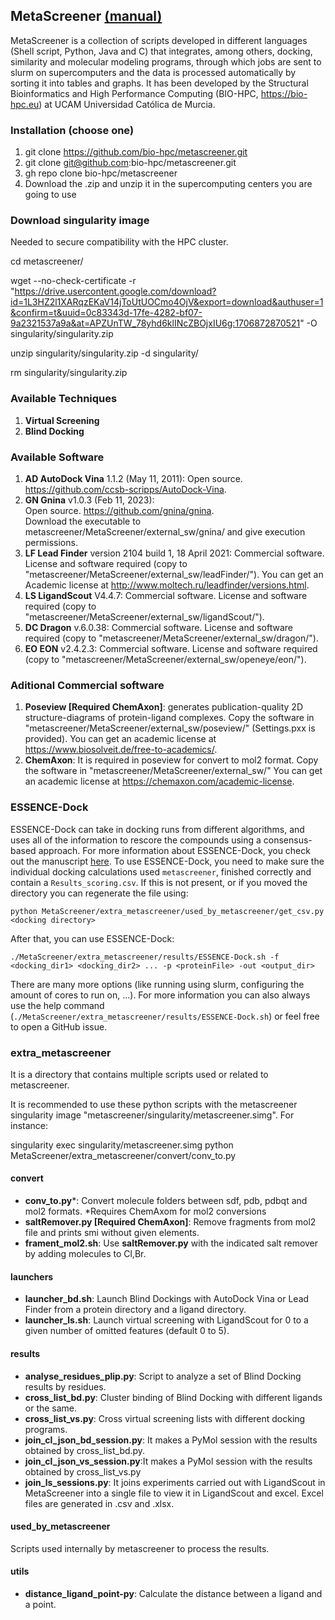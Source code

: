 ## MetaScreener [(manual)](https://github.com/bio-hpc/metascreener/wiki)
MetaScreener is a collection of scripts developed in different languages (Shell script, Python, Java and C) that integrates, among others, docking, similarity and molecular modeling programs, through which jobs are sent to slurm on supercomputers and the data is processed automatically by sorting it into tables and graphs. It has been developed by the Structural Bioinformatics and High Performance Computing (BIO-HPC, https://bio-hpc.eu) at UCAM Universidad Católica de Murcia.

### Installation (choose one)
1. git clone https://github.com/bio-hpc/metascreener.git
2. git clone git@github.com:bio-hpc/metascreener.git
3. gh repo clone bio-hpc/metascreener
4. Download the .zip and unzip it in the supercomputing centers you are going to use 

### Download singularity image 
Needed to secure compatibility with the HPC cluster.

cd metascreener/

wget --no-check-certificate -r "https://drive.usercontent.google.com/download?id=1L3HZ2l1XARqzEKaV14jToUtUOCmo4OjV&export=download&authuser=1&confirm=t&uuid=0c83343d-17fe-4282-bf07-9a2321537a9a&at=APZUnTW_78yhd6klINcZBOjxIU6g:1706872870521" -O singularity/singularity.zip

unzip singularity/singularity.zip -d singularity/

rm singularity/singularity.zip

### Available Techniques
1. **Virtual Screening**
2. **Blind Docking**

### Available Software
1. **AD AutoDock Vina** 1.1.2 (May 11, 2011):
   Open source. https://github.com/ccsb-scripps/AutoDock-Vina.
2. **GN Gnina** v1.0.3 (Feb 11, 2023):  
   Open source. https://github.com/gnina/gnina.  
   Download the executable to metascreener/MetaScreener/external_sw/gnina/ and give execution permissions.                               
4. **LF Lead Finder** version 2104 build 1, 18 April 2021: 
   Commercial software. License and software required (copy to "metascreener/MetaScreener/external_sw/leadFinder/").
   You can get an Academic license at http://www.moltech.ru/leadfinder/versions.html.
5. **LS LigandScout** V4.4.7:
   Commercial software. License and software required (copy to "metascreener/MetaScreener/external_sw/ligandScout/").    
6. **DC Dragon** v.6.0.38:
   Commercial software. License and software required (copy to "metascreener/MetaScreener/external_sw/dragon/").
7. **EO EON** v2.4.2.3:
   Commercial software. License and software required (copy to "metascreener/MetaScreener/external_sw/openeye/eon/").
   
### Aditional Commercial software
1. **Poseview [Required ChemAxon]**:  generates publication-quality 2D structure-diagrams of protein-ligand complexes.
   Copy the software in "metascreener/MetaScreener/external_sw/poseview/" (Settings.pxx is provided).
   You can get an academic license at https://www.biosolveit.de/free-to-academics/.
2. **ChemAxon**: It is required in poseview for convert to mol2 format.
   Copy the software in "metascreener/MetaScreener/external_sw/"
   You can get an academic license at https://chemaxon.com/academic-license.
### ESSENCE-Dock
ESSENCE-Dock can take in docking runs from different algorithms, and uses all of the information to rescore the compounds using a consensus-based approach.
For more information about ESSENCE-Dock, you check out the manuscript [here](https://pubs.acs.org/doi/10.1021/acs.jcim.3c01982).
To use ESSENCE-Dock, you need to make sure the individual docking calculations used `metascreener`, finished correctly and contain a `Results_scoring.csv`. If this is not present, or if you moved the directory you can regenerate the file using:  
 ```
python MetaScreener/extra_metascreener/used_by_metascreener/get_csv.py <docking directory>
 ```
After that, you can use ESSENCE-Dock:
 ```
./MetaScreener/extra_metascreener/results/ESSENCE-Dock.sh -f <docking_dir1> <docking_dir2> ... -p <proteinFile> -out <output_dir>
 ```
There are many more options (like running using slurm, configuring the amount of cores to run on, ...). For more information you can also always use the help command (`./MetaScreener/extra_metascreener/results/ESSENCE-Dock.sh`) or feel free to open a GitHub issue.   
### extra_metascreener
It is a directory that contains multiple scripts used or related to metascreener. 

It is recommended to use these python scripts with the metascreener singularity image "metascreener/singularity/metascreener.simg". 
For instance:

singularity exec singularity/metascreener.simg python MetaScreener/extra_metascreener/convert/conv_to.py

#### convert
- **conv_to.py***: Convert molecule folders between sdf, pdb, pdbqt and mol2 formats. *Requires ChemAxom for mol2 conversions 
- **saltRemover.py [Required ChemAxon]**: Remove fragments from mol2 file and prints smi without given elements.
- **frament_mol2.sh**: Use **saltRemover.py** with the indicated salt remover by adding molecules to Cl,Br.
#### launchers
- **launcher_bd.sh**: Launch Blind Dockings with AutoDock Vina or Lead Finder from a protein directory and a ligand directory. 
- **launcher_ls.sh**: Launch virtual screening with LigandScout for 0 to a given number of omitted features (default 0 to 5).
#### results
- **analyse_residues_plip.py**: Script to analyze a set of Blind Docking results by residues.
- **cross_list_bd.py**: Cluster binding of Blind Docking with different ligands or the same.
- **cross_list_vs.py**: Cross virtual screening lists with different docking programs.
- **join_cl_json_bd_session.py**: It makes a PyMol session with the results obtained by cross_list_bd.py.
- **join_cl_json_vs_session.py**:It makes a PyMol session with the results obtained by cross_list_vs.py
- **join_ls_sessions.py**: It joins experiments carried out with LigandScout in MetaScreener into a single file to view it in LigandScout and excel.
 Excel files are generated in .csv and .xlsx.
#### used_by_metascreener
Scripts used internally by metascreener to process the results. 
#### utils
- **distance_ligand_point-py**: Calculate the distance between a ligand and a point.
